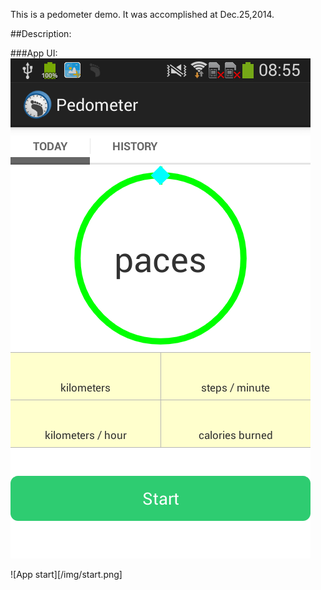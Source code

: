 
This is a pedometer demo. It was accomplished at Dec.25,2014.

##Description:

###App UI:
![App not start](/image/not_start.png)

![App start][/img/start.png]

